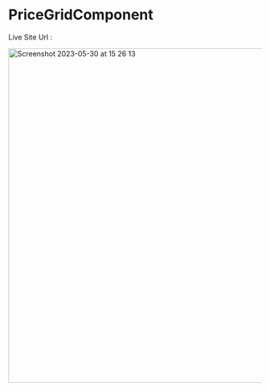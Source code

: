 # PriceGridComponent
Live Site Url : 

<img width="665" alt="Screenshot 2023-05-30 at 15 26 13" src="https://github.com/mbd89/PriceGridComponent/assets/87713231/f68c8a02-ae60-4785-9c10-c863d5e7c0bb">
